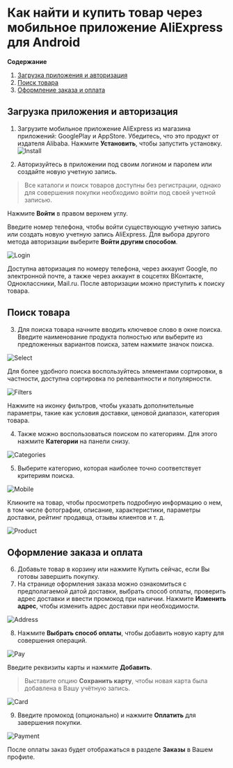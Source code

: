 Как найти и купить товар через мобильное приложение AliExpress для Android
=============

**Содержание**

1. [Загрузка приложения и авторизация](#загрузка-приложения-и-авторизация)
2. [Поиск товара](#поиск-товара)
3. [Оформление заказа и оплата](#оформление-заказа-и-оплата)



## Загрузка приложения и авторизация

1.	Загрузите мобильное приложение AliExpress из магазина приложений: GooglePlay и AppStore. Убедитесь, что это продукт от издателя Alibaba. Нажмите **Установить**, чтобы запустить установку.
 ![Install](pics/install.jpg)

2.	Авторизуйтесь в приложении под своим логином и паролем или создайте новую учетную запись. 
> Все каталоги и поиск товаров доступны без регистрации, однако для совершения покупки необходимо войти под своей учетной записью. 

Нажмите **Войти** в правом верхнем углу. 
 
Введите номер телефона, чтобы войти существующую учетную запись или создать новую учетную запись AliExpress. Для выбора другого метода авторизации выберите **Войти другим способом**.

  ![Login](pics/loginmethods.png)
  
Доступна авторизация по номеру телефона, через аккаунт Google, по электронной почте, а также через аккаунт в соцсетях ВКонтакте, Одноклассники, Mail.ru.
После авторизации можно приступить к поиску товара.

## Поиск товара

3.	Для поиска товара начните вводить ключевое слово в окне поиска. Введите наименование продукта полностью или выберите из предложенных вариантов поиска, затем нажмите значок поиска. 

   ![Select](pics/select.png)

Для более удобного поиска воспользуйтесь элементами сортировки, в частности, доступна сортировка по релевантности и популярности.

   ![Filters](pics/filters.png)
  
Нажмите на иконку фильтров, чтобы указать дополнительные параметры, такие как условия доставки, ценовой диапазон, категория товара.  

4.	Также можно воспользоваться поиском по категориям. Для этого нажмите **Категории** на панели снизу.
 
 ![Categories](pics/categories.png)
 
5.	Выберите категорию, которая наиболее точно соответствует критериям поиска. 
 
   ![Mobile](pics/mobile.png)
   
Кликните на товар, чтобы просмотреть подробную информацию о нем, в том числе фотографии, описание, характеристики, параметры доставки, рейтинг продавца, отзывы клиентов и т. д.

   ![Product](pics/product.png)


## Оформление заказа и оплата

6.	Добавьте товар в корзину или нажмите Купить сейчас, если Вы готовы завершить покупку.
7.	На странице оформления заказа можно ознакомиться с предполагаемой датой доставки, выбрать способ оплаты, проверить адрес доставки и ввести промокод при наличии.
Нажмите **Изменить адрес**, чтобы изменить адрес доставки при необходимости.

   ![Address](pics/address1.png)
  
     
8.	Нажмите **Выбрать способ оплаты**, чтобы добавить новую карту для совершения операций. 

  ![Pay](pics/selectpayment.png)
  
  Введите реквизиты карты и нажмите **Добавить**. 
> Выставите опцию **Сохранить карту**, чтобы новая карта была добавлена в Вашу учётную запись.
 
 ![Card](pics/billinginfo.png)
 
9.	Введите промокод (опционально) и нажмите **Оплатить** для завершения покупки. 

 ![Payment](pics/payment.png)
 
 После оплаты заказ будет отображаться в разделе **Заказы** в Вашем профиле.

